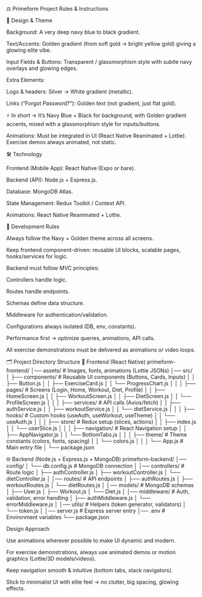 ⚖️ Primeform Project Rules & Instructions

🎨 Design & Theme

Background: A very deep navy blue to black gradient.

Text/Accents: Golden gradient (from soft gold → bright yellow gold) giving a glowing elite vibe.

Input Fields & Buttons: Transparent / glassmorphism style with subtle navy overlays and glowing edges.

Extra Elements:

Logo & headers: Silver → White gradient (metallic).

Links (“Forgot Password?”): Golden text (not gradient, just flat gold).

⚡ In short → It’s Navy Blue + Black for background, with Golden gradient accents, mixed with a glassmorphism style for inputs/buttons.


Animations: Must be integrated in UI (React Native Reanimated + Lottie). Exercise demos always animated, not static.

🛠️ Technology

Frontend (Mobile App): React Native (Expo or bare).

Backend (API): Node.js + Express.js.

Database: MongoDB Atlas.

State Management: Redux Toolkit / Context API.

Animations: React Native Reanimated + Lottie.

📐 Development Rules

Always follow the Navy + Golden theme across all screens.

Keep frontend component-driven: reusable UI blocks, scalable pages, hooks/services for logic.

Backend must follow MVC principles:

Controllers handle logic.

Routes handle endpoints.

Schemas define data structure.

Middleware for authentication/validation.

Configurations always isolated (DB, env, constants).

Performance first → optimize queries, animations, API calls.

All exercise demonstrations must be delivered as animations or video loops.

🗂️ Project Directory Structure
📱 Frontend (React Native)
primeform-frontend/
│── assets/               # Images, fonts, animations (Lottie JSONs)
│── src/
│   ├── components/       # Reusable UI components (Buttons, Cards, Inputs)
│   │    ├── Button.js
│   │    ├── ExerciseCard.js
│   │    └── ProgressChart.js
│   │
│   ├── pages/            # Screens (Login, Home, Workout, Diet, Profile)
│   │    ├── HomeScreen.js
│   │    ├── WorkoutScreen.js
│   │    ├── DietScreen.js
│   │    └── ProfileScreen.js
│   │
│   ├── services/         # API calls (Axios/fetch)
│   │    ├── authService.js
│   │    ├── workoutService.js
│   │    └── dietService.js
│   │
│   ├── hooks/            # Custom hooks (useAuth, useWorkout, useTheme)
│   │    └── useAuth.js
│   │
│   ├── store/            # Redux setup (slices, actions)
│   │    ├── index.js
│   │    └── userSlice.js
│   │
│   ├── navigation/       # React Navigation setup
│   │    ├── AppNavigator.js
│   │    └── BottomTabs.js
│   │
│   ├── theme/            # Theme constants (colors, fonts, spacing)
│   │    └── colors.js
│   │
│   └── App.js            # Main entry file
│
└── package.json

🌐 Backend (Node.js + Express.js + MongoDB)
primeform-backend/
│── config/
│   └── db.config.js        # MongoDB connection
│
│── controllers/            # Route logic
│   ├── authController.js
│   ├── workoutController.js
│   └── dietController.js
│
│── routes/                 # API endpoints
│   ├── authRoutes.js
│   ├── workoutRoutes.js
│   └── dietRoutes.js
│
│── models/                 # MongoDB schemas
│   ├── User.js
│   ├── Workout.js
│   └── Diet.js
│
│── middleware/             # Auth, validation, error handling
│   ├── authMiddleware.js
│   └── errorMiddleware.js
│
│── utils/                  # Helpers (token generator, validators)
│   └── token.js
│
│── server.js               # Express server entry
│── .env                    # Environment variables
└── package.json



Design Approach

Use animations wherever possible to make UI dynamic and modern.

For exercise demonstrations, always use animated demos or motion graphics (Lottie/3D models/videos).

Keep navigation smooth & intuitive (bottom tabs, stack navigators).

Stick to minimalist UI with elite feel → no clutter, big spacing, glowing effects.